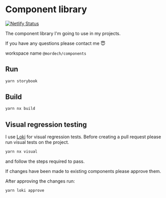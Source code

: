 # Component library

[![Netlify Status](https://api.netlify.com/api/v1/badges/61471929-230b-44ef-bfa3-672d2aa4de64/deploy-status)](https://app.netlify.com/sites/mordech-shared-components/deploys)

The component library I'm going to use in my projects.

If you have any questions please contact me 😇

workspace name `@mordech/components`

## Run

```bash
yarn storybook
```

## Build

```bash
yarn nx build
```

## Visual regression testing

I use [Loki](https://loki.js.org/) for visual regression tests.
Before creating a pull request please run visual tests on the project.

```bash
yarn nx visual
```

and follow the steps required to pass.

If changes have been made to existing components please approve them.

After approving the changes run:

```bash
yarn loki approve
```
